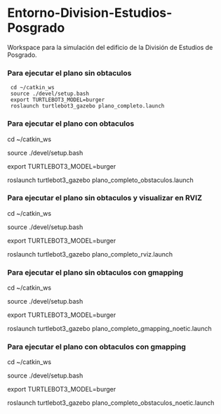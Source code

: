 # Entorno-Division-Estudios-Posgrado
Workspace para la simulación del edificio de la División de Estudios de Posgrado.



### Para ejecutar el plano sin obtaculos 


```shell
 cd ~/catkin_ws
 source ./devel/setup.bash
 export TURTLEBOT3_MODEL=burger
 roslaunch turtlebot3_gazebo plano_completo.launch 
```







### Para ejecutar el plano con obtaculos 
cd ~/catkin_ws

source ./devel/setup.bash

export TURTLEBOT3_MODEL=burger

roslaunch turtlebot3_gazebo plano_completo_obstaculos.launch 

### Para ejecutar el plano sin obtaculos y visualizar en RVIZ
cd ~/catkin_ws

source ./devel/setup.bash

export TURTLEBOT3_MODEL=burger

roslaunch turtlebot3_gazebo plano_completo_rviz.launch 

### Para ejecutar el plano sin obtaculos con gmapping
cd ~/catkin_ws

source ./devel/setup.bash

export TURTLEBOT3_MODEL=burger

roslaunch turtlebot3_gazebo plano_completo_gmapping_noetic.launch 



### Para ejecutar el plano con obtaculos con gmapping
cd ~/catkin_ws

source ./devel/setup.bash

export TURTLEBOT3_MODEL=burger

roslaunch turtlebot3_gazebo plano_completo_obstaculos_noetic.launch 
